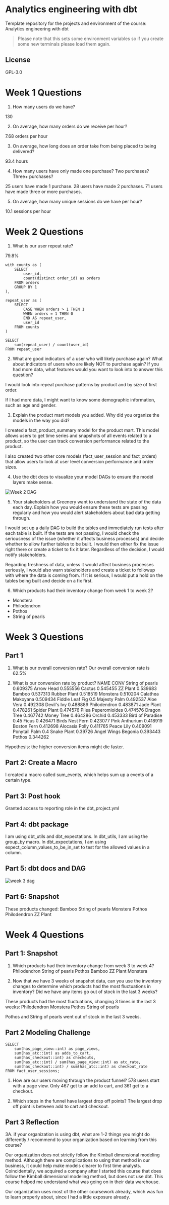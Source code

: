 # Analytics engineering with dbt

Template repository for the projects and environment of the course: Analytics engineering with dbt

> Please note that this sets some environment variables so if you create some new terminals please load them again.

## License
GPL-3.0

# Week 1 Questions

1. How many users do we have?

130

2. On average, how many orders do we receive per hour?

7.68 orders per hour

3. On average, how long does an order take from being placed to being delivered?

93.4 hours

4. How many users have only made one purchase? Two purchases? Three+ purchases?

25 users have made 1 purchase. 28 users have made 2 purchases. 71 users have made three or more purchases.

5. On average, how many unique sessions do we have per hour?

10.1 sessions per hour

# Week 2 Questions

1. What is our user repeat rate?

79.8%

    with counts as (
        SELECT 
            user_id,
            count(distinct order_id) as orders
        FROM orders
        GROUP BY 1
    ),

    repeat_user as (
        SELECT
            CASE WHEN orders > 1 THEN 1
            WHEN orders = 1 THEN 0
            END AS repeat_user,
            user_id
        FROM counts
    )

    SELECT
        sum(repeat_user) / count(user_id)
    FROM repeat_user

2. What are good indicators of a user who will likely purchase again? What about indicators of users who are likely NOT to purchase again? If you had more data, what features would you want to look into to answer this question?

I would look into repeat purchase patterns by product and by size of first order. 

If I had more data, I might want to know some demographic information, such as age and gender. 

3. Explain the product mart models you added. Why did you organize the models in the way you did?

I created a fact_product_summary model for the product mart. This model allows users to get time series and snapshots of all events related to a product, so the user can track conversion performance related to the product.

I also created two other core models (fact_user_session and fact_orders) that allow users to look at user level conversion performance and order sizes.

4. Use the dbt docs to visualize your model DAGs to ensure the model layers make sense.

![Week 2 DAG](https://github.com/richychn/corise-dbt/blob/b9e96c9d1f99f50150a70d2ef7fbcc2813379f02/week%202%20dag.png)

5. Your stakeholders at Greenery want to understand the state of the data each day. Explain how you would ensure these tests are passing regularly and how you would alert stakeholders about bad data getting through.

I would set up a daily DAG to build the tables and immediately run tests after each table is built. If the tests are not passing, I would check the seriousness of the issue (whether it affects business processes) and decide whether to allow further tables to be built. I would then either fix the issue right there or create a ticket to fix it later. Regardless of the decision, I would notify stakeholders.

Regarding freshness of data, unless it would affect business processes seriously, I would also warn stakeholders and create a ticket to followup with where the data is coming from. If it is serious, I would put a hold on the tables being built and decide on a fix first. 

6. Which products had their inventory change from week 1 to week 2? 
- Monstera
- Philodendron
- Pothos
- String of pearls

# Week 3 Questions
## Part 1
1. What is our overall conversion rate?
Our overall conversion rate is 62.5%

2. What is our conversion rate by product?
NAME	CONV
String of pearls	0.609375
Arrow Head	0.555556
Cactus	0.545455
ZZ Plant	0.539683
Bamboo	0.537313
Rubber Plant	0.518519
Monstera	0.510204
Calathea Makoyana	0.509434
Fiddle Leaf Fig	0.5
Majesty Palm	0.492537
Aloe Vera	0.492308
Devil's Ivy	0.488889
Philodendron	0.483871
Jade Plant	0.478261
Spider Plant	0.474576
Pilea Peperomioides	0.474576
Dragon Tree	0.467742
Money Tree	0.464286
Orchid	0.453333
Bird of Paradise	0.45
Ficus	0.426471
Birds Nest Fern	0.423077
Pink Anthurium	0.418919
Boston Fern	0.412698
Alocasia Polly	0.411765
Peace Lily	0.409091
Ponytail Palm	0.4
Snake Plant	0.39726
Angel Wings Begonia	0.393443
Pothos	0.344262

Hypothesis: the higher conversion items might die faster.

## Part 2: Create a Macro

I created a macro called sum_events, which helps sum up a events of a certain type.

## Part 3: Post hook

Granted access to reporting role in the dbt_project.yml

## Part 4: dbt package

I am using dbt_utils and dbt_expectations. In dbt_utils, I am using the group_by macro. In dbt_expectations, I am using expect_column_values_to_be_in_set to test for the allowed values in a column.

## Part 5: dbt docs and DAG

![week 3 dag](https://github.com/richychn/corise-dbt/blob/b9e96c9d1f99f50150a70d2ef7fbcc2813379f02/Screenshot%202023-05-07%20at%204.03.11%20PM.png)

## Part 6: Snapshot

These products changed:
Bamboo
String of pearls
Monstera
Pothos
Philodendron
ZZ Plant

# Week 4 Questions
## Part 1: Snapshot
1. Which products had their inventory change from week 3 to week 4? 
Philodendron
String of pearls
Pothos
Bamboo
ZZ Plant
Monstera

2. Now that we have 3 weeks of snapshot data, can you use the inventory changes to determine which products had the most fluctuations in inventory? Did we have any items go out of stock in the last 3 weeks?

These products had the most fluctuations, changing 3 times in the last 3 weeks:
Philodendron
Monstera
Pothos
String of pearls 

Pothos and String of pearls went out of stock in the last 3 weeks.

## Part 2 Modeling Challenge
    SELECT
        sum(has_page_view::int) as page_views,
        sum(has_atc::int) as adds_to_cart,
        sum(has_checkout::int) as checkouts,
        sum(has_atc::int) / sum(has_page_view::int) as atc_rate,
        sum(has_checkout::int) / sum(has_atc::int) as checkout_rate
    FROM fact_user_sessions;

1. How are our users moving through the product funnel?
578 users start with a page view. Only 467 get to an add to cart, and 361 get to a checkout.

2. Which steps in the funnel have largest drop off points?
The largest drop off point is between add to cart and checkout.

## Part 3 Reflection

3A. if your organization is using dbt, what are 1-2 things you might do differently / recommend to your organization based on learning from this course?

Our organization does not strictly follow the Kimball dimensional modeling method. Although there are complications to using that method in our business, it could help make models clearer to first time analysts. Coincidentally, we acquired a company after I started this course that does follow the Kimball dimensional modeling method, but does not use dbt. This course helped me understand what was going on in their data warehouse. 

Our organization uses most of the other coursework already, which was fun to learn properly about, since I had a little exposure already. 
